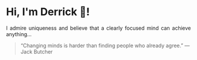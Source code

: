 # Hi, I'm Derrick 👋!
<p align="justify">I admire uniqueness and believe that a clearly focused mind can achieve anything...</p> 
<!-- #quote-start -->
<blockquote>&ldquo;Changing minds is harder than finding people who already agree.&rdquo; &mdash; <footer>Jack Butcher</footer></blockquote>
<!-- #quote-end -->
